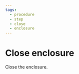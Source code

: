 ```yaml
---
tags:
  - procedure
  - step
  - close
  - enclosure
---
```


# Close enclosure

Close the enclosure.

